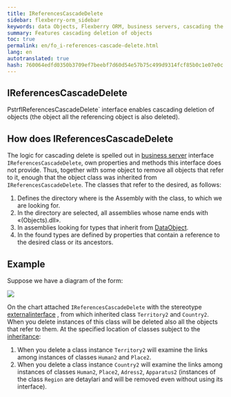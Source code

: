 ```yaml
---
title: IReferencesCascadeDelete
sidebar: flexberry-orm_sidebar
keywords: data Objects, Flexberry ORM, business servers, cascading the deletion of objects
summary: Features cascading deletion of objects
toc: true
permalink: en/fo_i-references-cascade-delete.html
lang: en
autotranslated: true
hash: 760064edfd0350b3709ef7beebf7d60d54e57b75c499d9314fcf85b0c1e07e0c
---
```


## IReferencesCascadeDelete

PstrfIReferencesCascadeDelete` interface enables cascading deletion of objects (the object all the referencing object is also deleted).

## How does IReferencesCascadeDelete

The logic for cascading delete is spelled out in [business server](fo_business-server.html) interface `IReferencesCascadeDelete`, own properties and methods this interface does not provide. Thus, together with some object to remove all objects that refer to it, enough that the object class was inherited from `IReferencesCascadeDelete`.
The classes that refer to the desired, as follows:

1. Defines the directory where is the Assembly with the class, to which we are looking for.
2. In the directory are selected, all assemblies whose name ends with «(Objects).dll».
3. In assemblies looking for types that inherit from [DataObject](fo_data-object.html).
4. In the found types are defined by properties that contain a reference to the desired class or its ancestors.

## Example

Suppose we have a diagram of the form:

![](/images/pages/products/flexberry-orm/i-references-cascade-delete/i-references-cascade-delete.png)

On the chart attached `IReferencesCascadeDelete` with the stereotype [externalinterface](fd_external-interface.html) , from which inherited class `Territory2` and `Country2`. When you delete instances of this class will be deleted also all the objects that refer to them.
At the specified location of classes subject to the [inheritance](fd_inheritance.html):
1. When you delete a class instance `Territory2` will examine the links among instances of classes `Human2` and `Place2`.
2. When you delete a class instance `Country2` will examine the links among instances of classes `Human2`, `Place2`, `Adress2`, `Apparatus2` (instances of the class `Region` are detaylari and will be removed even without using its interface).



